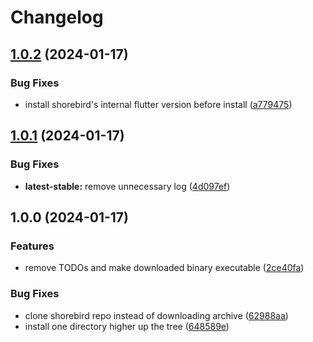# Changelog

## [1.0.2](https://github.com/valian-ca/asdf-shorebird/compare/v1.0.1...v1.0.2) (2024-01-17)


### Bug Fixes

* install shorebird's internal flutter version before install ([a779475](https://github.com/valian-ca/asdf-shorebird/commit/a779475ee2ef4c6bb49c43abdca4d0e03d141b83))

## [1.0.1](https://github.com/valian-ca/asdf-shorebird/compare/v1.0.0...v1.0.1) (2024-01-17)


### Bug Fixes

* **latest-stable:** remove unnecessary log ([4d097ef](https://github.com/valian-ca/asdf-shorebird/commit/4d097efa6035b259c919ec572d24ad7df30222aa))

## 1.0.0 (2024-01-17)


### Features

* remove TODOs and make downloaded binary executable ([2ce40fa](https://github.com/valian-ca/asdf-shorebird/commit/2ce40faa5a4d1761a21e77e72dd199ce524421ad))


### Bug Fixes

* clone shorebird repo instead of downloading archive ([62988aa](https://github.com/valian-ca/asdf-shorebird/commit/62988aaffa9e8e1d578dbebcb853fe46455b3d5f))
* install one directory higher up the tree ([648589e](https://github.com/valian-ca/asdf-shorebird/commit/648589e42daa74a9ae8014c54beb358c77d97abd))
